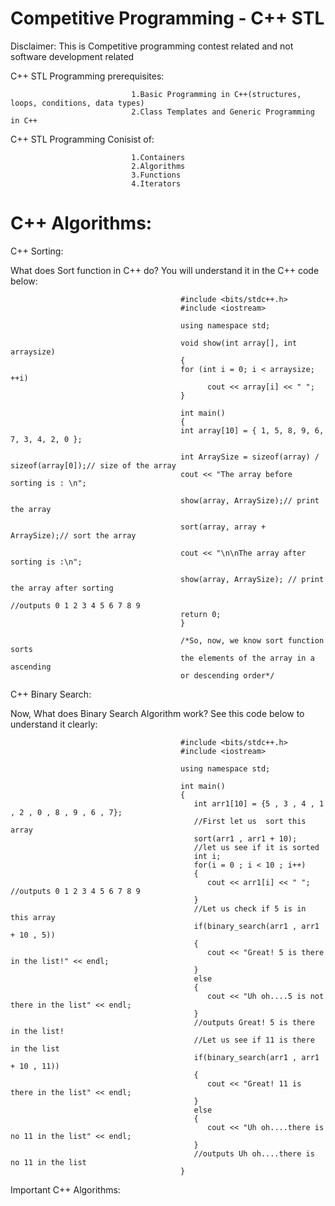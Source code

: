 # Competitive Programming - C++ STL 

Disclaimer: This is Competitive programming contest related and not software development related

C++ STL Programming prerequisites:
    
                               1.Basic Programming in C++(structures, loops, conditions, data types)
                               2.Class Templates and Generic Programming in C++
                               
C++ STL Programming Conisist of:
  
                               1.Containers
                               2.Algorithms
                               3.Functions
                               4.Iterators
                               
# C++ Algorithms:

C++ Sorting: 

What does Sort function in C++ do? You will understand it in the C++ code below:
 
                                          #include <bits/stdc++.h>
                                          #include <iostream>
 
                                          using namespace std;
 
                                          void show(int array[], int arraysize)
                                          {
                                          for (int i = 0; i < arraysize; ++i)
                                                cout << array[i] << " ";
                                          }
 
                                          int main()
                                          {
                                          int array[10] = { 1, 5, 8, 9, 6, 7, 3, 4, 2, 0 };
   
                                          int ArraySize = sizeof(array) / sizeof(array[0]);// size of the array
                                          cout << "The array before sorting is : \n";
   
                                          show(array, ArraySize);// print the array
 
                                          sort(array, array + ArraySize);// sort the array
 
                                          cout << "\n\nThe array after sorting is :\n";
   
                                          show(array, ArraySize); // print the array after sorting
                                                                  //outputs 0 1 2 3 4 5 6 7 8 9 
                                          return 0;
                                          }
 
                                          /*So, now, we know sort function sorts 
                                          the elements of the array in a ascending 
                                          or descending order*/
C++ Binary Search:
         
Now, What does Binary Search Algorithm work? See this code below to understand it clearly:

                                          #include <bits/stdc++.h>
                                          #include <iostream>
                                          
                                          using namespace std;
                                          
                                          int main()
                                          {
                                             int arr1[10] = {5 , 3 , 4 , 1 , 2 , 0 , 8 , 9 , 6 , 7};
                                             //First let us  sort this array
                                             sort(arr1 , arr1 + 10);
                                             //let us see if it is sorted
                                             int i;
                                             for(i = 0 ; i < 10 ; i++)
                                             {
                                                cout << arr1[i] << " "; //outputs 0 1 2 3 4 5 6 7 8 9
                                             }
                                             //Let us check if 5 is in this array
                                             if(binary_search(arr1 , arr1 + 10 , 5))
                                             {
                                                cout << "Great! 5 is there in the list!" << endl;
                                             }
                                             else
                                             {
                                                cout << "Uh oh....5 is not there in the list" << endl;
                                             } 
                                             //outputs Great! 5 is there in the list!
                                             //Let us see if 11 is there in the list
                                             if(binary_search(arr1 , arr1 + 10 , 11))
                                             {
                                                cout << "Great! 11 is there in the list" << endl;
                                             }
                                             else
                                             {
                                                cout << "Uh oh....there is no 11 in the list" << endl;
                                             }
                                             //outputs Uh oh....there is no 11 in the list
                                          }

Important C++ Algorithms:
